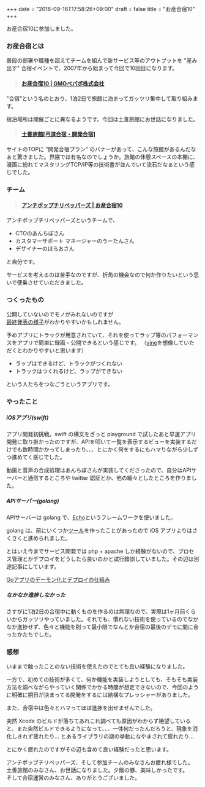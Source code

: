 +++
date = "2016-09-16T17:58:26+09:00"
draft = false
title = "お産合宿10"
+++

お産合宿10に参加しました。

<!--more-->

### お産合宿とは

普段の部署や職種を超えてチームを組んで新サービス等のアウトプットを "産み出す" 合宿イベントで、2007年から始まって今回で10回目になります。


<blockquote class="embedly-card" data-card-key="916e111541fe433792c1330eb7eba55b" data-card-type="article-full"><h4><a href="http://osan.pepabo.com/">お産合宿10 | GMOペパボ株式会社</a></h4></blockquote>
<script async src="//cdn.embedly.com/widgets/platform.js" charset="UTF-8"></script>


"合宿"という名のとおり、1泊2日で旅館に泊まってガッツリ集中して取り組みます。

宿泊場所は開催ごとに異なるようです。今回は土善旅館にお世話になりました。

<blockquote class="embedly-card" data-card-key="916e111541fe433792c1330eb7eba55b" data-card-type="article-full"><h4><a href="http://www.dozenryokan.com/">土善旅館[弓道合宿・開発合宿]</a></h4></blockquote>
<script async src="//cdn.embedly.com/widgets/platform.js" charset="UTF-8"></script>

サイトのTOPに "開発合宿プラン" のバナーがあって、こんな旅館があるんだなぁと驚きました。界隈では有名なのでしょうか。旅館の休憩スペースの本棚に、漫画に紛れてマスタリングTCP/IP等の技術書が並んでいて流石だなぁという感じでした。

### チーム

<blockquote class="embedly-card" data-card-key="916e111541fe433792c1330eb7eba55b" data-card-image="http://img-cdn.jg.jugem.jp/b8d/927914/20160831_1372849.png" data-card-type="article-full"><h4><a href="http://osan.pepabo.com/?eid=155">アンチポップチリペッパーズ | お産合宿10</a></h4></blockquote>
<script async src="//cdn.embedly.com/widgets/platform.js" charset="UTF-8"></script>

アンチポップチリペッパーズというチームで、

- CTOのあんちぽさん
- カスタマーサポート マネージャーのうーたんさん
- デザイナーのほらおさん

と自分です。

サービスを考えるのは苦手なのですが、折角の機会なので何か作りたいという思いで便乗させていただきました。

### つくったもの

公開していないのでモノがみれないのですが  
[最終発表の様子](http://osan.pepabo.com/?eid=194)がわかりやすいかもしれません。

予めアプリにトラックが用意されていて、それを使ってラップ等のパフォーマンスをアプリで簡単に録画・公開できるという感じです。
（[vine](https://vine.co/)を想像していただくとわかりやすいと思います）

- ラップはできるけど、トラックがつくれない
- トラックはつくれるけど、ラップができない

という人たちをつなごうというアプリです。


### やったこと

##### iOSアプリ(swift)

アプリ開発初挑戦。swift の構文をざっと playground で試したあと早速アプリ開発に取り掛かったのですが、APIを叩いて一覧を表示するビューを実装するだけでも数時間かかってしまったり、、、とにかく何をするにもハマりながら少しずつ進めてく感じでした。

動画と音声の合成処理はあんちぽさんが実装してくださったので、自分はAPIサーバーと通信するところや twitter 認証とか、他の細々としたところを作りました。

##### APIサーバー(golang)

APIサーバーは golang で、[Echo](https://echo.labstack.com/)というフレームワークを使いました。

golang は、前にいくつか[ツール](https://github.com/ackintosh/pound)を作ったことがあったので iOS アプリよりはさくさくと進められました。

とはいえ今までサービス開発では php + apache しか経験がないので、プロセス管理とかデプロイをどうしたら良いのかと試行錯誤していました。その辺は別途記事にしています。

[Goアプリのデーモン化とデプロイの仕組み](http://ackintosh.github.io/blog/2016/08/17/golang_deamonize_deploy/)

##### なかなか進捗しなかった

さすがに1泊2日の合宿中に動くものを作るのは無理なので、実際は1ヶ月前くらいからガッツリやっていました。それでも、慣れない技術を使っているのでなかなか進捗せず、色々と機能を削って最小限でなんとか合宿の最後のデモに間に合ったかたちでした。

### 感想

いままで触ったことのない技術を使えたのでとても良い経験になりました。

一方で、初めての技術が多くて、何か機能を実装しようとしても、そもそも実装方法を調べながらやっていく関係でかかる時間が想定できないので、今回のように明確に期日が決まってる開発をするには結構なプレッシャーがありました。

また、合宿中は色々とハマってほぼ進捗を出せませんでした。

突然 Xcode のビルドが落ちてあれこれ調べても原因がわからず絶望していると、また突然ビルドできるようになって、、、一体何だったんだろうと、現象を消化しきれず疲れたり... とあるライブラリの謎の挙動になやまされて疲れたり...

とにかく疲れたのですがその辺も含めて良い経験だったと思います。

アンチポップチリペッパーズ、そして参加チームのみなさんお疲れ様でした。  
土善旅館のみなさん、お世話になりました。夕飯の豚、美味しかったです。  
そして合宿運営のみなさん、ありがとうございました。







